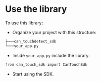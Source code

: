 # Use the library

To use this library:


* Organize your project with this structure:

```bash
├───can_touchdetect_sdk
└───your_app.py
```


* Inside `your_app.py` include the library:

```bash
from can_touch_sdk import CanTouchSdk
```


* Start using the SDK.
